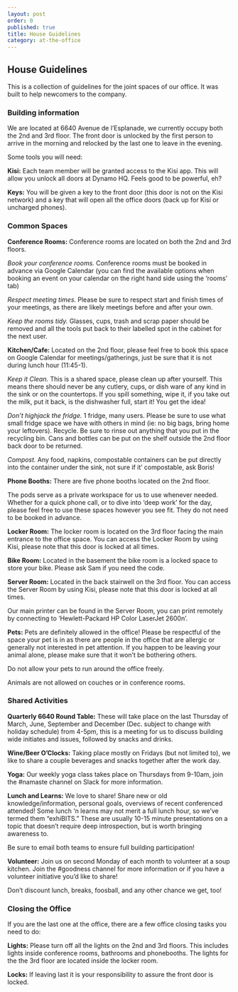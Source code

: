 ```yaml
---
layout: post
order: 0
published: true
title: House Guidelines
category: at-the-office
---
```

## House Guidelines

This is a collection of guidelines for the joint spaces of our office. It was built to help newcomers to the company.


### Building information

We are located at 6640 Avenue de l’Esplanade, we currently occupy both the 2nd and 3rd floor.
The front door is unlocked by the first person to arrive in the morning and relocked by the last one to leave in the evening.


Some tools you will need:

**Kisi:** Each team member will be granted access to the Kisi app. This will allow you unlock all doors at Dynamo HQ. Feels good to be powerful, eh?

**Keys:** You will be given a key to the front door (this door is not on the Kisi network) and a key that will open all the office doors (back up for Kisi or uncharged phones). 


### Common Spaces

**Conference Rooms:** Conference rooms are located on both the 2nd and 3rd floors. 

_Book your conference rooms._ Conference rooms must be booked in advance via Google Calendar (you can find the available options when booking an event on your calendar on the right hand side using the ‘rooms’ tab)

_Respect meeting times._ Please be sure to respect start and finish times of your meetings, as there are likely meetings before and after your own. 

_Keep the rooms tidy._ Glasses, cups, trash and scrap paper should be removed and all the tools put back to their labelled spot in the cabinet for the next user. 

**Kitchen/Cafe:**  Located on the 2nd floor, please feel free to book this space on Google Calendar for meetings/gatherings, just be sure that it is not during lunch hour (11:45-1). 

_Keep it Clean._ This is a shared space, please clean up after yourself. This means there should never be any cutlery, cups, or dish ware of any kind in the sink or on the countertops. If you spill something, wipe it, if you take out the milk, put it back, is the dishwasher full, start it! You get the idea! 

_Don’t highjack the fridge._ 1 fridge, many users. Please be sure to use what small fridge space we have with others in mind (ie: no big bags, bring home your leftovers). 
Recycle. Be sure to rinse out anything that you put in the recycling bin. Cans and bottles can be put on the shelf outside the 2nd floor back door to be returned. 

_Compost._ Any food, napkins, compostable containers can be put directly into the container under the sink, not sure if it’ compostable, ask Boris! 

**Phone Booths:**  There are five phone booths located on the 2nd floor.

The pods serve as a private workspace for us to use whenever needed. Whether for a quick phone call, or to dive into ‘deep work’ for the day, please feel free to use these spaces however you see fit. They do not need to be booked in advance. 

**Locker Room:**  The locker room is located on the 3rd floor facing the main entrance to the office space. You can access the Locker Room by using  Kisi, please note that this door is locked at all times. 

**Bike Room:**  Located in the basement the bike room is a locked space to store your bike. Please ask Sam if you need the code.

**Server Room:**  Located in the back stairwell on the 3rd floor. You can access the Server Room by using Kisi, please note that this door is locked at all times. 

Our main printer can be found in the Server Room, you can print remotely by connecting to ‘Hewlett-Packard HP Color LaserJet 2600n’. 

**Pets:**  Pets are definitely allowed in the office! Please be respectful of the space your pet is in as there are people in the office that are allergic or generally not interested in pet attention. If you happen to be leaving your animal alone, please make sure that it won’t be bothering others. 

Do not allow your pets to run around the office freely.

Animals are not allowed on couches or in conference rooms. 


### Shared Activities

**Quarterly 6640 Round Table:** These will take place on the last Thursday of March, June, September and December (Dec. subject to change with holiday schedule) from 4-5pm, this is a meeting for us to discuss building wide initiates and issues, followed by snacks and drinks.

**Wine/Beer O’Clocks:**  Taking place mostly on Fridays (but not limited to), we like to share a couple beverages and snacks together after the work day. 

**Yoga:**  Our weekly yoga class takes place on Thursdays from 9-10am, join the #namaste channel on Slack for more information. 

**Lunch and Learns:**  We love to share! Share new or old knowledge/information, personal goals, overviews of recent conferenced attended!
Some lunch ‘n learns may not merit a full lunch hour, so we’ve termed them “exhiBITS.” These are usually 10-15 minute presentations on a topic that doesn’t require deep introspection, but is worth bringing awareness to.

Be sure to email both teams to ensure full building participation! 

**Volunteer:**  Join us on second Monday of each month to volunteer at a soup kitchen. Join the #goodness channel for more information or if you have a volunteer initiative you’d like to share!

Don’t discount lunch, breaks, foosball, and any other chance we get, too! 


### Closing the Office

If you are the last one at the office, there are a few office closing tasks you need to do:

**Lights:** Please turn off all the lights on the 2nd and 3rd floors. This includes lights inside conference rooms, bathrooms and phonebooths. The lights for the the 3rd floor are located inside the locker room.

**Locks:** If leaving last it is your responsibility to assure the front door is locked. 
